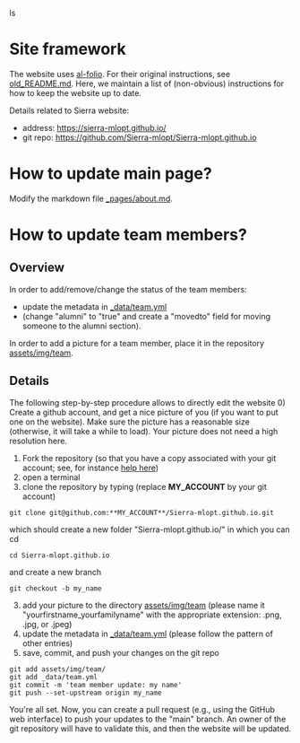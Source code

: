 ls
# Site framework

The website uses [al-folio](https://alshedivat.github.io/al-folio/). For their original instructions, see [old_README.md](old_README.md). Here, we maintain a list of (non-obvious) instructions for how to keep the website up to date. 


Details related to Sierra website:
- address: https://sierra-mlopt.github.io/
- git repo: https://github.com/Sierra-mlopt/Sierra-mlopt.github.io

# How to update main page?

Modify the markdown file [_pages/about.md](_pages/about.md).


# How to update team members?

## Overview

In order to add/remove/change the status of the team members: 
- update the metadata in [_data/team.yml](_data/team.yml)
- (change "alumni" to "true" and create a "movedto" field for moving someone to the alumni section).

In order to add a picture for a team member, place it in the repository [assets/img/team](assets/img/team).

## Details

The following step-by-step procedure allows to directly edit the website
0) Create a github account, and get a nice picture of you (if you want to put one on the website).
Make sure the picture has a reasonable size (otherwise, it will take a while to load). Your picture does not need a high resolution here.
1) Fork the repository (so that you have a copy associated with your git account; see, for instance [help here](https://docs.github.com/en/pull-requests/collaborating-with-pull-requests/working-with-forks/fork-a-repo))
1) open a terminal
2) clone the repository by typing (replace **MY_ACCOUNT** by your git account)
```
git clone git@github.com:**MY_ACCOUNT**/Sierra-mlopt.github.io.git
```
which should create a new folder "Sierra-mlopt.github.io/" in which you can cd
```
cd Sierra-mlopt.github.io
```
and create a new branch
```
git checkout -b my_name
```
3) add your picture to the directory [assets/img/team](assets/img/team) (please name it "yourfirstname_yourfamilyname" with the appropriate extension: .png, .jpg, or .jpeg)
4) update the metadata in [_data/team.yml](_data/team.yml) (please follow the pattern of other entries)
5) save, commit, and push your changes on the git repo
```
git add assets/img/team/
git add _data/team.yml
git commit -m 'team member update: my name'
git push --set-upstream origin my_name
```

You're all set. Now, you can create a pull request (e.g., using the GitHub web interface) to push your updates to the "main" branch.
An owner of the git repository will have to validate this, and then the website will be updated.
